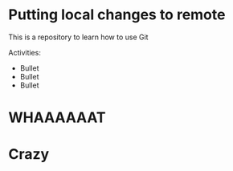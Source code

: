 # Putting local changes to remote

This is a repository to learn how to use Git

Activities:

- Bullet
- Bullet
- Bullet

# WHAAAAAAT

# Crazy
